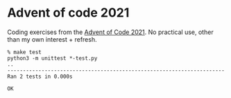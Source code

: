 # Advent of code 2021
Coding exercises from the [Advent of Code 2021](https://adventofcode.com/2021/).
No practical use, other than my own interest + refresh.


```
% make test
python3 -m unittest *-test.py
..
----------------------------------------------------------------------
Ran 2 tests in 0.000s

OK

```

